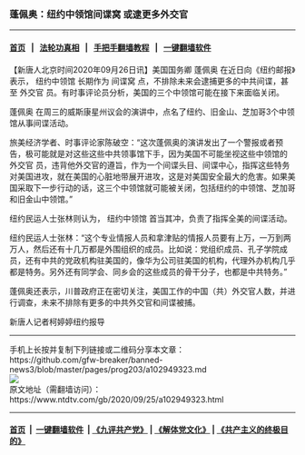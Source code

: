 ### 蓬佩奥：纽约中领馆间谍窝 或逮更多外交官
------------------------

#### [首页](https://github.com/gfw-breaker/banned-news3/blob/master/README.md) &nbsp;&nbsp;|&nbsp;&nbsp; [法轮功真相](https://github.com/begood0513/basic/blob/master/README.md)  &nbsp;&nbsp;|&nbsp;&nbsp; [手把手翻墙教程](https://github.com/gfw-breaker/guides/wiki)  &nbsp;&nbsp;|&nbsp;&nbsp; [一键翻墙软件](https://github.com/gfw-breaker/nogfw/blob/master/README.md)  



<div><div class="post_content" itemprop="articleBody">
 <p>
  【新唐人北京时间2020年09月26日讯】美国国务卿
  <ok href="https://www.ntdtv.com/gb/蓬佩奥.htm">
   蓬佩奥
  </ok>
  在近日向《纽约邮报》表示，
  <ok href="https://www.ntdtv.com/gb/纽约中领馆.htm">
   纽约中领馆
  </ok>
  长期作为
  <ok href="https://www.ntdtv.com/gb/间谍窝.htm">
   间谍窝
  </ok>
  点，不排除未来会逮捕更多的中共间谍，甚至
  <ok href="https://www.ntdtv.com/gb/外交官.htm">
   外交官
  </ok>
  员。有时事评论员分析，美国的三个中领馆可能在接下来面临关闭。
 </p>
 <p>
  <ok href="https://www.ntdtv.com/gb/蓬佩奥.htm">
   蓬佩奥
  </ok>
  在周三的威斯康星州议会的演讲中，点名了纽约、旧金山、芝加哥3个中领馆从事间谍活动。
 </p>
 <p>
  旅美经济学者、时事评论家陈破空：“这次蓬佩奥的演讲发出了一个警报或者预告，极可能就是对这些这些中共领事馆下手，因为美国不可能坐视这些中领馆的
  <ok href="https://www.ntdtv.com/gb/外交官.htm">
   外交官
  </ok>
  员，违背他外交官的遵旨，作为一个间谍头目、间谍中心，指挥这些特务对美国进攻，就在美国的心脏地带展开进攻，这是对美国安全最大的危害。如果美国采取下一步行动的话，这三个中领馆就可能被关闭，包括纽约的中领馆、芝加哥和旧金山中领馆。”
 </p>
 <p>
  纽约民运人士张林则认为，
  <ok href="https://www.ntdtv.com/gb/纽约中领馆.htm">
   纽约中领馆
  </ok>
  首当其冲，负责了指挥全美的间谍活动。
 </p>
 <p>
  纽约民运人士张林：“这个专业情报人员和拿津贴的情报人员要有上万，一万到两万人，然后还有十几万都是外围组织的成员。比如说：党组织成员、孔子学院成员，还有中共的党政机构驻美国的，像华为公司驻美国的机构，代理外办机构几乎都是特务。另外还有同学会、同乡会的这些成员的骨干分子，也都是中共特务。”
 </p>
 <p>
  蓬佩奥还表示，川普政府正在密切关注，美国工作的中国（共）外交官人数，并进行调查，未来不排除有更多的中共外交官和间谍被捕。
 </p>
 <p>
  新唐人记者柯婷婷纽约报导
 </p>
 <div class="single_ad">
 </div>
</div>
</div>
<hr/>
手机上长按并复制下列链接或二维码分享本文章：<br/>
https://github.com/gfw-breaker/banned-news3/blob/master/pages/prog203/a102949323.md <br/>
<a href='https://github.com/gfw-breaker/banned-news3/blob/master/pages/prog203/a102949323.md'><img src='https://github.com/gfw-breaker/banned-news3/blob/master/pages/prog203/a102949323.md.png'/></a> <br/>
原文地址（需翻墙访问）：https://www.ntdtv.com/gb/2020/09/25/a102949323.html


------------------------
#### [首页](https://github.com/gfw-breaker/banned-news3/blob/master/README.md) &nbsp;|&nbsp; [一键翻墙软件](https://github.com/gfw-breaker/nogfw/blob/master/README.md) &nbsp;| [《九评共产党》](https://github.com/gfw-breaker/9ping.md/blob/master/README.md#九评之一评共产党是什么) | [《解体党文化》](https://github.com/gfw-breaker/jtdwh.md/blob/master/README.md) | [《共产主义的终极目的》](https://github.com/gfw-breaker/gczydzjmd.md/blob/master/README.md)


<img src='http://gfw-breaker.win/banned-news3/pages/prog203/a102949323.md' width='0px' height='0px'/>